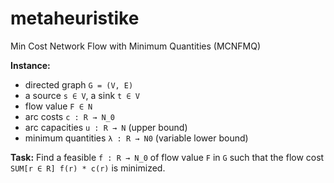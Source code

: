 # metaheuristike

Min Cost Network Flow with Minimum Quantities (MCNFMQ)

**Instance:**
- directed graph `G = (V, E)`
- a source `s ∈ V`, a sink `t ∈ V`
- flow value `F ∈ N`
- arc costs `c : R → N_0`
- arc capacities `u : R → N` (upper bound)
- minimum quantities `λ : R → N0` (variable lower bound)

**Task:**
Find a feasible `f : R → N_0` of flow value `F` in `G`
such that the flow cost `SUM[r ∈ R] f(r) * c(r)` is minimized.
